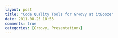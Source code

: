 ```yaml
---
layout: post
title: "Code Quality Tools for Groovy at itBooze"
date: 2011-08-26 18:53
comments: true
categories: [Groovy, Presentations]
---
```


<object width="640" height="480"><param name="movie" value="//www.youtube.com/v/HKqxexEdL5g?version=3&amp;hl=en_US"></param><param name="allowFullScreen" value="true"></param><param name="allowscriptaccess" value="always"></param><embed src="//www.youtube.com/v/HKqxexEdL5g?version=3&amp;hl=en_US" type="application/x-shockwave-flash" width="640" height="480" allowscriptaccess="always" allowfullscreen="true"></embed></object>


<script async class="speakerdeck-embed" data-id="6fd1e1e0157a01318f20625d551e99d4" data-ratio="1.33507170795306" src="//speakerdeck.com/assets/embed.js"></script>
